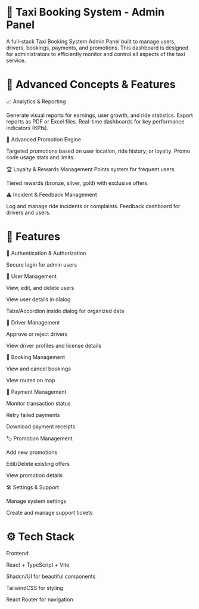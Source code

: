 # 🚖 Taxi Booking System - Admin Panel
A full-stack Taxi Booking System Admin Panel built to manage users, drivers, bookings, payments, and promotions. This dashboard is designed for administrators to efficiently monitor and control all aspects of the taxi service.

# 🌟 Advanced Concepts & Features
 📈 Analytics & Reporting
 
Generate visual reports for earnings, user growth, and ride statistics.
Export reports as PDF or Excel files.
Real-time dashboards for key performance indicators (KPIs).


🎯 Advanced Promotion Engine

Targeted promotions based on user location, ride history, or loyalty.
Promo code usage stats and limits.

 🏆 Loyalty & Rewards Management
Points system for frequent users.

Tiered rewards (bronze, silver, gold) with exclusive offers.

 ⚠️ Incident & Feedback Management
 
Log and manage ride incidents or complaints.
Feedback dashboard for drivers and users.
# 📌 Features
🔐 Authentication & Authorization

Secure login for admin users

👤 User Management

View, edit, and delete users

View user details in dialog

Tabs/Accordion inside dialog for organized data

🚗 Driver Management

Approve or reject drivers

View driver profiles and license details

📅 Booking Management

View and cancel bookings

View routes on map

💸 Payment Management

Monitor transaction status

Retry failed payments

Download payment receipts

🏷️ Promotion Management

Add new promotions

Edit/Delete existing offers

View promotion details

🛠️ Settings & Support

Manage system settings

Create and manage support tickets

# ⚙️ Tech Stack
Frontend:

React + TypeScript + Vite

Shadcn/UI for beautiful components

TailwindCSS for styling

React Router for navigation
